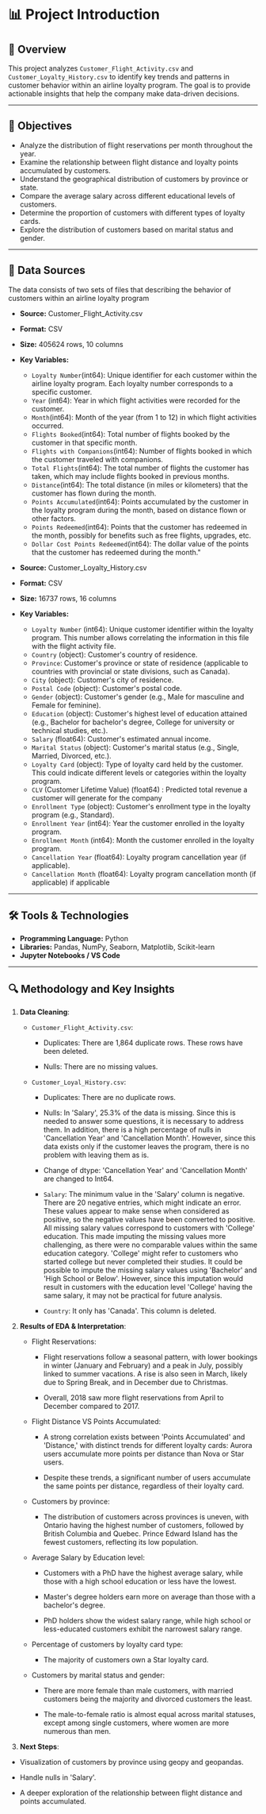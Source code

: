  # 📊 Project Introduction

## 📌 Overview

This project analyzes `Customer_Flight_Activity.csv` and `Customer_Loyalty_History.csv` to identify key trends and patterns in customer behavior within an airline loyalty program. The goal is to provide actionable insights that help the company make data-driven decisions.  

---

## 🎯 Objectives

- Analyze the distribution of flight reservations per month throughout the year.  
- Examine the relationship between flight distance and loyalty points accumulated by customers.  
- Understand the geographical distribution of customers by province or state.  
- Compare the average salary across different educational levels of customers.  
- Determine the proportion of customers with different types of loyalty cards.  
- Explore the distribution of customers based on marital status and gender.  

---

## 📂 Data Sources
The data consists of two sets of files that describing the behavior of customers within an airline loyalty program

- **Source:** Customer_Flight_Activity.csv
- **Format:** CSV 
- **Size:** 405624 rows, 10 columns
- **Key Variables:**
  - `Loyalty Number`(int64): Unique identifier for each customer within the airline loyalty program. Each loyalty number corresponds to a specific customer.
  - `Year` (int64): Year in which flight activities were recorded for the customer.
  - `Month`(int64): Month of the year (from 1 to 12) in which flight activities occurred.
  - `Flights Booked`(int64): Total number of flights booked by the customer in that specific month.
  - `Flights with Companions`(int64): Number of flights booked in which the customer traveled with companions.
  - `Total Flights`(int64): The total number of flights the customer has taken, which may include flights booked in previous months.
  - `Distance`(int64): The total distance (in miles or kilometers) that the customer has flown during the month.
  - `Points Accumulated`(int64): Points accumulated by the customer in the loyalty program during the month, based on distance flown or other factors.
  - `Points Redeemed`(int64): Points that the customer has redeemed in the month, possibly for benefits such as free flights, upgrades, etc.
  - `Dollar Cost Points Redeemed`(int64): The dollar value of the points that the customer has redeemed during the month."


- **Source:** Customer_Loyalty_History.csv
- **Format:** CSV 
- **Size:** 16737 rows, 16 columns
- **Key Variables:**

  - `Loyalty Number` (int64): Unique customer identifier within the loyalty program. This number allows correlating the information in this file with the flight activity file.
  - `Country` (object): Customer's country of residence.
  - `Province`: Customer's province or state of residence (applicable to countries with provincial or state divisions, such as Canada).
  - `City` (object): Customer's city of residence.
  - `Postal Code` (object): Customer's postal code.
  - `Gender` (object): Customer's gender (e.g., Male for masculine and Female for feminine).
  - `Education` (object): Customer's highest level of education attained (e.g., Bachelor for bachelor's degree, College for university or technical studies, etc.).
  - `Salary` (float64): Customer's estimated annual income.
  - `Marital Status` (object): Customer's marital status (e.g., Single, Married, Divorced, etc.).
  - `Loyalty Card` (object): Type of loyalty card held by the customer. This could indicate different levels or categories within the loyalty program.
  - `CLV` (Customer Lifetime Value) (float64) : Predicted total revenue a customer will generate for the company
  - `Enrollment Type` (object): Customer's enrollment type in the loyalty program (e.g., Standard).
  - `Enrollment Year` (int64): Year the customer enrolled in the loyalty program.
  - `Enrollment Month` (int64): Month the customer enrolled in the loyalty program.
  - `Cancellation Year` (float64): Loyalty program cancellation year (if applicable).
  - `Cancellation Month` (float64): Loyalty program cancellation month (if applicable) if applicable

---

## 🛠️ Tools & Technologies

- **Programming Language:** Python
- **Libraries:** Pandas, NumPy, Seaborn, Matplotlib, Scikit-learn
- **Jupyter Notebooks / VS Code**

---

## 🔍 Methodology and Key Insights

1. **Data Cleaning**: 
    - `Customer_Flight_Activity.csv`: 

      - Duplicates: There are 1,864 duplicate rows. These rows have been deleted.

      - Nulls: There are no missing values. 

    - `Customer_Loyal_History.csv`:

      - Duplicates: There are no duplicate rows. 

      - Nulls:  In 'Salary', 25.3% of the data is missing. Since this is needed to answer some questions, it is necessary to address them. In addition, there is a high percentage of nulls in 'Cancellation Year' and 'Cancellation Month'. However, since this data exists only if the customer leaves the program, there is no problem with leaving them as is. 

      - Change of dtype: 'Cancellation Year' and 'Cancellation Month' are changed to Int64.

      - `Salary`: The minimum value in the 'Salary' column is negative. There are 20 negative entries, which might indicate an error. These values appear to make sense when considered as positive, so the negative values have been converted to positive. All missing salary values correspond to customers with 'College' education. This made imputing the missing values more challenging, as there were no comparable values within the same education category. 'College' might refer to customers who started college but never completed their studies. It could be possible to impute the missing salary values using 'Bachelor' and 'High School or Below'. However, since this imputation would result in customers with the education level 'College' having the same salary, it may not be practical for future analysis.

      - `Country`: It only has 'Canada'. This column is deleted.  

2. **Results of EDA & Interpretation**: 

    - Flight Reservations: 

      - Flight reservations follow a seasonal pattern, with lower bookings in winter (January and February) and a peak in July, possibly linked to summer vacations. A rise is also seen in March, likely due to Spring Break, and in December due to Christmas.

      - Overall, 2018 saw more flight reservations from April to December compared to 2017.

    - Flight Distance VS Points Accumulated: 

      - A strong correlation exists between 'Points Accumulated' and 'Distance,' with distinct trends for different loyalty cards: Aurora users accumulate more points per distance than Nova or Star users.

      - Despite these trends, a significant number of users accumulate the same points per distance, regardless of their loyalty card.

    - Customers by province:

      - The distribution of customers across provinces is uneven, with Ontario having the highest number of customers, followed by British Columbia and Quebec. Prince Edward Island has the fewest customers, reflecting its low population.

    - Average Salary by Education level: 

      - Customers with a PhD have the highest average salary, while those with a high school education or less have the lowest.

      - Master's degree holders earn more on average than those with a bachelor's degree.

      - PhD holders show the widest salary range, while high school or less-educated customers exhibit the narrowest salary range.

    - Percentage of customers by loyalty card type:

      - The majority of customers own a Star loyalty card.

    - Customers by marital status and gender: 

      - There are more female than male customers, with married customers being the majority and divorced customers the least.

      - The male-to-female ratio is almost equal across marital statuses, except among single customers, where women are more numerous than men.
3. **Next Steps**: 

  - Visualization of customers by province using geopy and geopandas.

  - Handle nulls in 'Salary'.

  - A deeper exploration of the relationship between flight distance and points accumulated.

